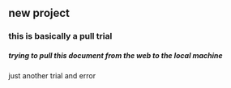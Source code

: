 ## new project


### this is basically a pull trial
##### trying to pull this document from the web to the local machine

just another trial and error

